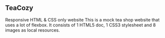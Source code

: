 ## TeaCozy

Responsive HTML &amp; CSS only website
This is a mock tea shop website that uses a lot of flexbox.
It consists of 1 HTML5 doc, 1 CSS3 stylesheet and 8 images as local resources.
